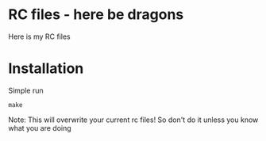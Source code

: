# RC files - here be dragons
Here is my RC files

# Installation
Simple run

    make

Note: This will overwrite your current rc files! So don't do it unless you know
what you are doing
